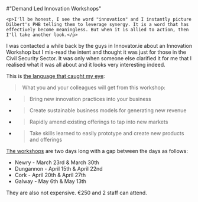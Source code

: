 #"Demand Led Innovation Workshops"


    <p>I'll be honest, I see the word "innovation" and I instantly picture Dilbert's PHB telling them to leverage synergy. It is a word that has effectively become meaningless. But when it is allied to action, then I'll take another look.</p>
<p>I was contacted a while back by the guys in Innovator.ie about an Innovation Workshop but I mis-read the intent and thought it was just for those in the Civil Security Sector. It was only when someone else clarified it for me that I realised what it was all about and it looks very interesting indeed.</p>
<p>This is <a href="http://www.innovator.ie/blog/?p=85">the language that caught my eye</a>:</p>
<blockquote class="posterous_short_quote">
<p>&nbsp;What you and your colleagues will get from this workshop:</p>
</blockquote>
<p>
<ul>
<li>
<blockquote class="posterous_short_quote">Bring new innovation practices into your business</blockquote>
</li>
<li>
<blockquote class="posterous_short_quote">Create sustainable business models for generating new revenue</blockquote>
</li>
<li>
<blockquote class="posterous_short_quote">Rapidly amend existing offerings to tap into new markets</blockquote>
</li>
<li>
<blockquote class="posterous_short_quote">Take skills learned to easily prototype and create new products and offerings</blockquote>
</li>
</ul>
<p><a href="http://www.innovator.ie/innovationprogramme.php">The workshops</a> are two days long with a gap between the days as follows:</p>
<p>
<ul>
<li>Newry - March 23rd &amp; March 30th</li>
<li>Dungannon - April 15th&nbsp;&amp;&nbsp;April 22nd</li>
<li>Cork - April 20th &amp; April 27th</li>
<li>Galway - May 6th &amp; May 13th</li>
</ul>
<p>They are also not expensive. &euro;250 and 2 staff can attend.</p>
<p>&nbsp;</p>
</p>
</p>
  